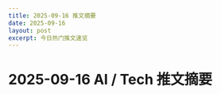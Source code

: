 ```yaml
---
title: 2025-09-16 推文摘要
date: 2025-09-16
layout: post
excerpt: 今日热门推文速览
---
```


# 2025-09-16 AI / Tech 推文摘要

